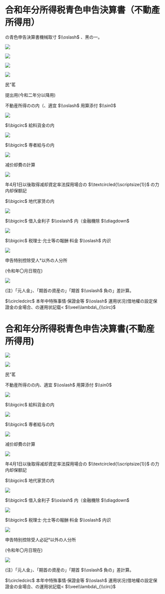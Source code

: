 # 合和年分所得税青色申告決算書（不動產所得用）

の青色申告決算書機械取寸 $\\oslash$ 、黑の一。

![](https://www.nta.go.jp/tmp/c6b55252-f2a4-4e1e-848c-f054adc5eeb4/images/41139f374fd380766c7d9dc39c11396a8be08b4021813c3ebdc7293ad08e10cc.jpg)

![](https://www.nta.go.jp/tmp/c6b55252-f2a4-4e1e-848c-f054adc5eeb4/images/41f1f54e249c484befe388a5277a8478a85e4c3041b763183b5c720f8e47d8f6.jpg)

![](https://www.nta.go.jp/tmp/c6b55252-f2a4-4e1e-848c-f054adc5eeb4/images/5917a4d355d6a752f88f894b8109853eef0897f60862475eca17f84946a672fa.jpg)

![](https://www.nta.go.jp/tmp/c6b55252-f2a4-4e1e-848c-f054adc5eeb4/images/0068e79c99da9ceef0f79bb3355744c7fd493c0064dd4e193c0d70155353ad9e.jpg)

民”茗

提出用(今和二年分以降用)

不動産所得のの内（、適宜 $\\oslash$ 用算添付 $\\sin0$

![](https://www.nta.go.jp/tmp/c6b55252-f2a4-4e1e-848c-f054adc5eeb4/images/0dc0b820553b2e91aba3210b07133b6e002f08b237b188fc68a5d053f22993c3.jpg)

$\\bigcirc$ 給料貨金の内

![](https://www.nta.go.jp/tmp/c6b55252-f2a4-4e1e-848c-f054adc5eeb4/images/5bcd39c3bcd4fba1d24b2c258d02fc9702ac1f8e5a1131a0f0b9e0a1379eb9b3.jpg)

$\\bigcirc$ 専者給与の内

![](https://www.nta.go.jp/tmp/c6b55252-f2a4-4e1e-848c-f054adc5eeb4/images/45b713441107a561c9c3afb563e34c089999c630417ada56a44e38c2b4a81a9e.jpg)

减价却費の計算

![](https://www.nta.go.jp/tmp/c6b55252-f2a4-4e1e-848c-f054adc5eeb4/images/1f39b1de6c5fef1d310b8d55361fb702873f906362be19ec08b429cb31b7ecd7.jpg)

年4月1日以後取得减却資定率法探用場合の $\\textcircled{\\scriptsize{1}}$ の力内却保额記

$\\bigcirc$ 地代家赁の内

![](https://www.nta.go.jp/tmp/c6b55252-f2a4-4e1e-848c-f054adc5eeb4/images/50f77e2fefaac6210c9ae1008cae233f8c5d42dd564ad21c603c4a13f46bacf1.jpg)

$\\bigcirc$ 借入金利子 $\\oslash$ 内（金融機除 $\\diagdown$

![](https://www.nta.go.jp/tmp/c6b55252-f2a4-4e1e-848c-f054adc5eeb4/images/a95f1949fadc5a873807fd6e7432456211080704206247582b397e61c7de6e83.jpg)

$\\bigcirc$ 税理士·允士等の報酬·料金 $\\oslash$ 内识

![](https://www.nta.go.jp/tmp/c6b55252-f2a4-4e1e-848c-f054adc5eeb4/images/42e7e159a30b161754a1f0f5615cbc52bc30f289f3f0d37803d9e9d3a88a14c2.jpg)

申告特别控除受人°以外の人分所

(令和年〇月日現在)

![](https://www.nta.go.jp/tmp/c6b55252-f2a4-4e1e-848c-f054adc5eeb4/images/e46bda56f66f0594d37eaa4a4aa1198dd33fd8edba8cd5f856780ecfcf9de56b.jpg)

(注）「元人金」、「期首の資産の」「期首 $\\oslash$ 負の」差計算。

$\\circledcirc$ 本年中特殊事情·保證金等 $\\oslash$ 運用状况(借地權の設定保證金の金場合、の運用状記载< $\\vee\\lambda\_{\\circ}$

# 合和年分所得税青色申告决算書(不動産所得用)

![](https://www.nta.go.jp/tmp/c6b55252-f2a4-4e1e-848c-f054adc5eeb4/images/d8eb71310afd1dc49e0c112b1d113ef845972570f2f75cf8064b94a167dc236a.jpg)

![](https://www.nta.go.jp/tmp/c6b55252-f2a4-4e1e-848c-f054adc5eeb4/images/86551847da4e46aee1461feb96615ba1b706fb69fcf2044a9383028b64375709.jpg)

民”茗

不動産所得のの内、適宜 $\\oslash$ 用算添付 $\\sin0$

![](https://www.nta.go.jp/tmp/c6b55252-f2a4-4e1e-848c-f054adc5eeb4/images/04f4d77370e051b401c5118dfcaeba20b36c1b976395334a5f492428ef4f1fa4.jpg)

$\\bigcirc$ 給料貨金の内

![](https://www.nta.go.jp/tmp/c6b55252-f2a4-4e1e-848c-f054adc5eeb4/images/25d2b20de61a078ff60d5b1a21b680a8ac0fd9cb76c02fb30ca3e0040b253687.jpg)

$\\bigcirc$ 専者給与の内

![](https://www.nta.go.jp/tmp/c6b55252-f2a4-4e1e-848c-f054adc5eeb4/images/b8171267cddceb82d4a5914482604377d28082e7eb9628ff7259f05cf7a976af.jpg)

减价却費の計算

![](https://www.nta.go.jp/tmp/c6b55252-f2a4-4e1e-848c-f054adc5eeb4/images/e7775c165fd1eeffeb0f3acfca8127befbbd40cd1717b7f4b58ea2516574b493.jpg)

年4月1日以後取得减却資定率法探用場合の $\\textcircled{\\scriptsize{1}}$ の力内却保额記

$\\bigcirc$ 地代家赁の内

![](https://www.nta.go.jp/tmp/c6b55252-f2a4-4e1e-848c-f054adc5eeb4/images/46974b0401c719af9bcc7b683f01b39da737cb8ce7b27998da268d0fdb30d8b0.jpg)

$\\bigcirc$ 借入金利子 $\\oslash$ 内（金融機除 $\\diagdown$

![](https://www.nta.go.jp/tmp/c6b55252-f2a4-4e1e-848c-f054adc5eeb4/images/ce283ce1b9e652656673628ebedb2a550342994567c5fe8baef52db2e1c993e4.jpg)

$\\bigcirc$ 税理士·允士等の報酬·料金 $\\oslash$ 内识

![](https://www.nta.go.jp/tmp/c6b55252-f2a4-4e1e-848c-f054adc5eeb4/images/464aeecab8d4ca410ad6f1271161d19d76d62142581163b1b64554b8611f7056.jpg)

申告特别控除受人必記°以外の人分所

(令和年〇月日現在)

![](https://www.nta.go.jp/tmp/c6b55252-f2a4-4e1e-848c-f054adc5eeb4/images/d2e23ac8e63ca650a30fddee721903276d311ef7e19c6d2d161852b216c62e6a.jpg)

(注）「元人金」、「期首の資産の」「期首 $\\oslash$ 負の」差計算。

$\\circledcirc$ 本年中特殊事情·保證金等 $\\oslash$ 運用状况(借地權の設定保證金の金場合、の運用状記载< $\\vee\\lambda\_{\\circ}$